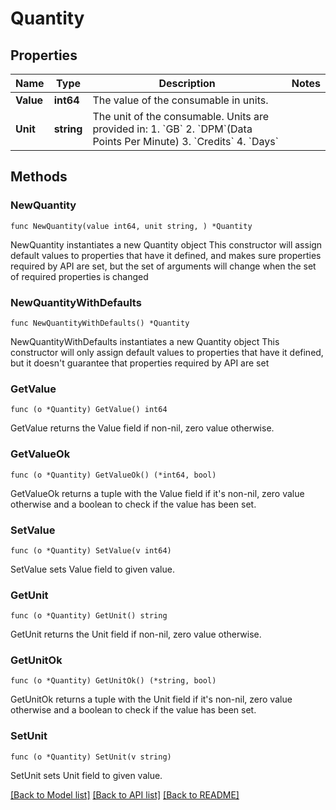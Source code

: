 # Quantity

## Properties

Name | Type | Description | Notes
------------ | ------------- | ------------- | -------------
**Value** | **int64** | The value of the consumable in units. | 
**Unit** | **string** | The unit of the consumable. Units are provided in: 1. &#x60;GB&#x60; 2. &#x60;DPM&#x60;(Data Points Per Minute) 3. &#x60;Credits&#x60; 4. &#x60;Days&#x60;  | 

## Methods

### NewQuantity

`func NewQuantity(value int64, unit string, ) *Quantity`

NewQuantity instantiates a new Quantity object
This constructor will assign default values to properties that have it defined,
and makes sure properties required by API are set, but the set of arguments
will change when the set of required properties is changed

### NewQuantityWithDefaults

`func NewQuantityWithDefaults() *Quantity`

NewQuantityWithDefaults instantiates a new Quantity object
This constructor will only assign default values to properties that have it defined,
but it doesn't guarantee that properties required by API are set

### GetValue

`func (o *Quantity) GetValue() int64`

GetValue returns the Value field if non-nil, zero value otherwise.

### GetValueOk

`func (o *Quantity) GetValueOk() (*int64, bool)`

GetValueOk returns a tuple with the Value field if it's non-nil, zero value otherwise
and a boolean to check if the value has been set.

### SetValue

`func (o *Quantity) SetValue(v int64)`

SetValue sets Value field to given value.


### GetUnit

`func (o *Quantity) GetUnit() string`

GetUnit returns the Unit field if non-nil, zero value otherwise.

### GetUnitOk

`func (o *Quantity) GetUnitOk() (*string, bool)`

GetUnitOk returns a tuple with the Unit field if it's non-nil, zero value otherwise
and a boolean to check if the value has been set.

### SetUnit

`func (o *Quantity) SetUnit(v string)`

SetUnit sets Unit field to given value.



[[Back to Model list]](../README.md#documentation-for-models) [[Back to API list]](../README.md#documentation-for-api-endpoints) [[Back to README]](../README.md)


